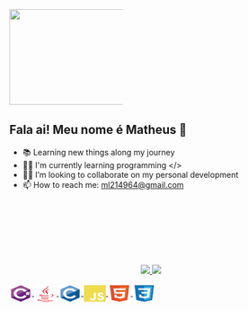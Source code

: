 <img align-itens="right" src="https://art.ngfiles.com/images/228000/228279_classyraptor_mega-man-meets-adventure-time.gif?f1355636363" style="width:250px; height:170px; border: 50px; max-width:40%;">

## Fala ai! Meu nome é Matheus 🤙

- 📚 Learning new things along my journey
- 👨‍💻 I'm currently learning programming </>
- 💪🏻 I’m looking to collaborate on my personal development
- 📫 How to reach me: ml214964@gmail.com  
 
 
##
<br><br><br><br><br>


<div align="center">
  <a href="https://github.com/matheuslima22">
  <img height="180em" src="https://github-readme-stats.vercel.app/api?username=matheuslima22&show_icons=true&theme=tokyonight&include_all_commits=true&count_private=true"/>
  <img height="180em" src="https://github-readme-stats.vercel.app/api/top-langs/?username=matheuslima22&layout=compact&langs_count=7&theme=tokyonight"/>
</div>
  <div style="display: inline_block"><br>
  <img align="center" alt="Rafa-Csharp" height="30" width="40" src="https://raw.githubusercontent.com/devicons/devicon/master/icons/csharp/csharp-original.svg">
  <img align="center" alt="Math-JAVA" height="30" width="40" src="https://raw.githubusercontent.com/devicons/devicon/master/icons/java/java-plain.svg">
  <img align="center" alt="math-C" height="30" width="40" src="https://raw.githubusercontent.com/devicons/devicon/master/icons/c/c-original.svg">
  <img align="center" alt="math-Js" height="30" width="40" src="https://raw.githubusercontent.com/devicons/devicon/master/icons/javascript/javascript-plain.svg">
  <img align="center" alt="math-HTML" height="30" width="40" src="https://raw.githubusercontent.com/devicons/devicon/master/icons/html5/html5-original.svg">
  <img align="center" alt="math-CSS" height="30" width="40" src="https://raw.githubusercontent.com/devicons/devicon/master/icons/css3/css3-original.svg">
 

</div>
  
  ##

